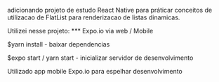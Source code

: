 adicionando projeto de estudo React Native para práticar conceitos de utilizacao de FlatList para renderizacao de listas dinamicas.

Utilizei nesse projeto:
*** Expo.io via web / Mobile

$yarn install - baixar dependencias

$expo start / yarn start - inicializar servidor de desenvolvimento

Utilizado app mobile Expo.io para espelhar desenvolvimento